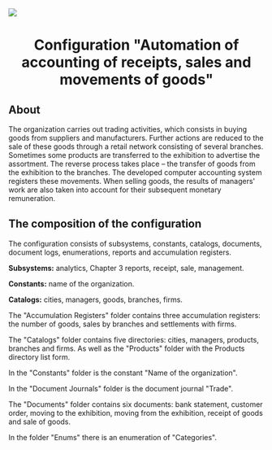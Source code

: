 <img src="https://1s.msk.ru/images/news/1s-7-1.png">

<h1 align="center">Configuration "Automation of accounting of receipts, sales and movements of goods"</h1>

<h2 align="left">About</h2>

<p>The organization carries out trading activities, which consists in buying goods from suppliers and manufacturers. Further actions are reduced to the sale of these goods through a retail network consisting of several branches. Sometimes some products are transferred to the exhibition to advertise the assortment. The reverse process takes place – the transfer of goods from the exhibition to the branches. The developed computer accounting system registers these movements. When selling goods, the results of managers' work are also taken into account for their subsequent monetary remuneration.</p>

<h2 align="left">The composition of the configuration</h2>

<p>The configuration consists of subsystems, constants, catalogs, documents, document logs, enumerations, reports and accumulation registers.</p>

<p><b>Subsystems:</b> analytics, Chapter 3 reports, receipt, sale, management.</p>

<p><b>Constants:</b> name of the organization.</p>

<p><b>Catalogs:</b> cities, managers, goods, branches, firms.</p>

<p>The "Accumulation Registers" folder contains three accumulation registers: the number of goods, sales by branches and settlements with firms.</p>
<p>The "Catalogs" folder contains five directories: cities, managers, products, branches and firms. As well as the "Products" folder with the Products directory list form.</p>
<p>In the "Constants" folder is the constant "Name of the organization".</p>
<p>In the "Document Journals" folder is the document journal "Trade".</p>
<p>The "Documents" folder contains six documents: bank statement, customer order, moving to the exhibition, moving from the exhibition, receipt of goods and sale of goods.</p>
<p>In the folder "Enums" there is an enumeration of "Categories".</p>
